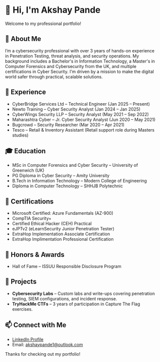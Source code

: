<h1>👋 <strong>Hi, I'm Akshay Pande</strong></h1>
  <p>Welcome to my professional portfolio!</p>

  <h2>📌 <strong>About Me</strong></h2>
  <p>
   I’m a cybersecurity professional with over 3 years of hands-on experience in Penetration Testing, threat analysis, and security operations. My background includes a Bachelor's in Information Technology, a Master's in Computer Forensics and Cybersecurity from the UK, and multiple certifications in Cyber Security. I'm driven by a mission to make the digital world safer through practical, scalable solutions.
  </p>

  <h2>💼 <strong>Experience</strong></h2>
  <ul>
    <li>CyberBridge Services Ltd – Technical Engineer (Jan 2025 – Present)</li>
    <li>Newto Training – Cyber Security Analyst (Jan 2024 – Jan 2025)</li>
    <li>CyberWings Security LLP – Security Analyst (May 2021 – Sep 2022)</li>
    <li>Maharashtra Cyber – Jr. Cyber Security Analyst (Jun 2020 – May 2021)</li>
    <li>Bugcrowd – Security Researcher (Mar 2020 – Apr 2021)</li>
    <li>Tesco – Retail & Inventory Assistant (Retail support role during Masters studies)</li>
  </ul>

  <h2>🎓 <strong>Education</strong></h2>
  <ul>
    <li>MSc in Computer Forensics and Cyber Security – University of Greenwich (UK)</li>
    <li>PG Diploma in Cyber Security – Amity University</li>
    <li>B.Tech in Information Technology – Modern College of Engineering</li>
    <li>Diploma in Computer Technology – SHHJB Polytechnic</li>
  </ul>

  <h2>📜 <strong>Certifications</strong></h2>
  <ul>
    <li>Microsoft Certified: Azure Fundamentals (AZ-900)</li>
    <li>CompTIA Security+</li>
    <li>Certified Ethical Hacker (CEH) Practical</li>
    <li>eJPTv2 (eLearnSecurity Junior Penetration Tester)</li>
    <li>ExtraHop Implementation Associate Certification</li>
    <li>ExtraHop Implimentation Professional Certification</li>
  </ul>

  <h2>🏅 <strong>Honors & Awards</strong></h2>
  <ul>
    <li>Hall of Fame – ISSUU Responsible Disclosure Program</li>
  </ul>

  <h2>🚀 <strong>Projects</strong></h2>
  <ul>
    <li><strong>Cybersecurity Labs</strong> – Custom labs and write-ups covering penetration testing, SIEM configurations, and incident response.</li>
    <li><strong>TryHackMe CTFs</strong> – 3 years of participation in Capture The Flag exercises.</li>
  </ul>

  
  <h2>📫 <strong>Connect with Me</strong></h2>
  <ul>
    <li><a href="https://www.linkedin.com/in/akshaypande1/" target="_blank">LinkedIn Profile</a></li>
    <li>Email: <a href="mailto:akshaypande1@outlook.com">akshaypande1@outlook.com</a></li>
  </ul>

  <p>Thanks for checking out my portfolio!</p>

</body>
</html>
